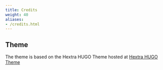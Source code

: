```yaml
---
title: Credits
weight: 40
aliases:
- /credits.html
---
```


## Theme

The theme is based on the Hextra HUGO Theme hosted at [Hextra HUGO Theme](https://imfing.github.io/hextra/)

